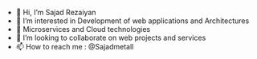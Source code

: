 - 👋 Hi, I’m Sajad Rezaiyan
- 👀 I’m interested in Development of web applications and Architectures
- 🌱 Microservices and Cloud technologies
- 💞️ I’m looking to collaborate on web projects and services
- 📫 How to reach me : @Sajadmetall

<!---
Sajadmetall/Sajadmetall is a ✨ special ✨ repository because its `README.md` (this file) appears on your GitHub profile.
You can click the Preview link to take a look at your changes.
--->
